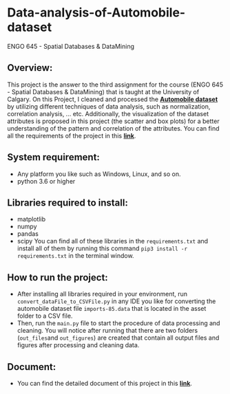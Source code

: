# Data-analysis-of-Automobile-dataset

ENGO 645 - Spatial Databases & DataMining

## Overview:
This project is the answer to the third assignment for the course (ENGO 645 - Spatial Databases & DataMining) that is taught at the University of Calgary. On this Project, I cleaned and processed the [**Automobile dataset**](https://archive.ics.uci.edu/ml/machine-learning-databases/autos/imports-85.data) by utilizing different techniques of data analysis, such as normalization, correlation analysis, ... etc. Additionally, the visualization of the dataset attributes is proposed in this project (the scatter and box plots) for a better understanding of the pattern and correlation of the attributes. You can find all the requirements of the project in this [**link**](https://drive.google.com/file/d/1GriSoKZpZ0bY5_geqha-zzAvEzkh6SHS/view?usp=sharing). 


## System requirement:
- Any platform you like such as Windows, Linux, and so on. 
- python 3.6 or higher

## Libraries required to install:
- matplotlib
- numpy
- pandas
- scipy
You can find all of these libraries in the `requirements.txt` and install all of them by running this command `pip3 install -r requirements.txt` in the terminal window.

## How to run the project:
* After installing all libraries required in your environment, run `convert_dataFile_to_CSVFile.py` in any IDE you like for converting the automobile dataset file `imports-85.data` that is located in the asset folder to a CSV file. 
* Then, run the `main.py` file to start the procedure of data processing and cleaning. You will notice after running that there are two folders (`out_files`and `out_figures`) are created that contain all output files and figures after processing and cleaning data. 

## Document:
- You can find the detailed document of this project in this [**link**](https://drive.google.com/file/d/1b37PRiQcYvk_X5e9WM4VFKdGudOEjIfM/view?usp=sharing).
